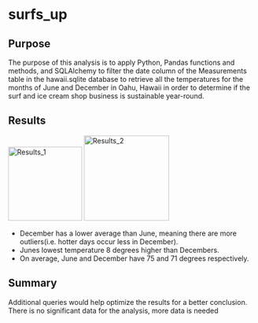 # surfs_up

## Purpose

The purpose of this analysis is to apply Python, Pandas functions and methods, and SQLAlchemy to filter the date column of the Measurements table in the hawaii.sqlite database to retrieve all the temperatures for the months of June and December in Oahu, Hawaii in order to determine if the surf and ice cream shop business is sustainable year-round.

## Results

<img width="150" alt="Results_1" src="https://user-images.githubusercontent.com/86029450/142342986-a7a2de59-e3a1-4e3f-8e32-b5d403680f0a.png">

<img width="173" alt="Results_2" src="https://user-images.githubusercontent.com/86029450/142343068-c9a96989-817e-4e42-a173-30eb307f3470.png">

- December has a lower average than June, meaning there are more outliers(i.e. hotter days occur less in December).
- Junes lowest temperature 8 degrees higher than Decembers.
- On average, June and December have 75 and 71 degrees respectively.

## Summary

Additional queries would help optimize the results for a better conclusion.
There is no significant data for the analysis, more data is needed
